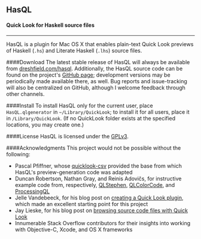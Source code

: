 ## HasQL
#### Quick Look for Haskell source files

---

HasQL is a plugin for Mac OS X that enables plain-text Quick Look previews of Haskell (`.hs`) and Literate Haskell (`.lhs`) source files.

####Download
The latest stable release of HasQL will always be available from [dreshfield.com/hasql](http://dreshfield.com/hasql). Additionally, the HasQL source code can be found on the project's [GitHub page](https://github.com/dreshfield/hasql); development versions may be periodically made available there, as well. Bug reports and issue-tracking will also be centralized on GitHub, although I welcome feedback through other channels.

####Install
To install HasQL only for the current user, place `HasQL.qlgenerator` in `~/Library/QuickLook`; to install it for all users, place it in `/Library/QuickLook`. (If no QuickLook folder exists at the specified locations, you may create one.)

####License
HasQL is licensed under the [GPLv3](http://www.gnu.org/licenses/gpl-3.0-standalone.html).

####Acknowledgments
This project would not be possible without the following:

* Pascal Pfiffner, whose [quicklook-csv](https://github.com/p2/quicklook-csv) provided the base from which HasQL's preview-generation code was adapted
* Duncan Robertson, Nathan Gray, and Reinis Adovičs, for instructive example code from, respectively, [QLStephen](https://github.com/whomwah/qlstephen), [QLColorCode](https://github.com/n8gray/QLColorCode), and [ProcessingQL](https://github.com/kroko/ProcessingQL)
* Jelle Vandebeeck, for his blog post on [creating a Quick Look plugin](http://blog.10to1.be/cocoa/2012/01/27/creating-a-quick-look-plugin/), which made an excellent starting point for this project
* Jay Lieske, for his blog post on [browsing source code files with Quick Look](http://www.poppytones.com/blog/browsing-code-with-quicklook)
* Innumerable Stack Overflow contributors for their insights into working with Objective-C, Xcode, and OS X frameworks
